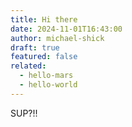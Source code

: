 ```yaml
---
title: Hi there
date: 2024-11-01T16:43:00
author: michael-shick
draft: true
featured: false
related:
  - hello-mars
  - hello-world
---
```


SUP?!!

